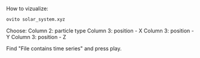 How to vizualize:

```bash
ovito solar_system.xyz
```
Choose:
Column 2: particle type
Column 3: position - X
Column 3: position - Y
Column 3: position - Z

Find "File contains time series" and press play.